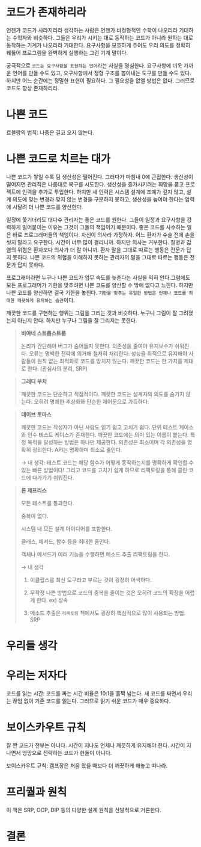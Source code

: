 # 코드가 존재하리라

언젠가 코드가 사라지리라 생각하는 사람은 언젠가 비정형적인 수학이 나오리라 기대하는 수학자와 비슷하다. 그들은 우리가 시키는 대로 동작하는 코드가 아니라 원하는 대로 동작하는 기계가 나오리라 기대한다. 요구사항을 모호하게 주어도 우리 의도를 정확히 꿰뚫어 프로그램을 완벽하게 실행하는 그런 기계 말이다.

궁극적으로 `코드는 요구사항을 표현하는 언어`라는 사실을 명심한다. 요구사항에 더욱 가까운 언어를 만들 수도 있고, 요구사항에서 정형 구조를 뽑아내는 도구를 만들 수도 있다. 하지만 어느 순간에는 정밀한 표현이 필요하다. 그 필요성을 없앨 방법은 없다. 그러므로 코드도 항상 존재하리라.

# 나쁜 코드

르블랑의 법칙: 나중은 결코 오지 않는다.

# 나쁜 코드로 치르는 대가

나쁜 코드가 쌓일 수록 팀 생산성은 떨어진다. 그러다가 마침내 0에 근접한다. 생산성이 떨어지면 관리직은 나름대로 복구를 시도한다. 생산성을 증가시키려는 희망을 품고 프로젝트에 인력을 추가로 투입한다. 하지만 새 인력은 시스템 설계에 조예가 깊지 않고, 설계 의도에 맞는 변경과 맞지 않는 변경을 구분하지 못하고, 생산성을 높여야 한다는 압력에 시달려 더 나쁜 코드를 양산한다.

일정에 쫓기더라도 대다수 관리자는 좋은 코드를 원한다. 그들이 일정과 요구사항을 강력하게 밀어붙이는 이유는 그것이 그들의 책임이기 때문이다. 좋은 코드를 사수하는 일은 바로 프로그래머들의 책임이다. 자신이 의사라 가정하자. 어느 환자가 수술 전에 손을 씻지 말라고 요구한다. 시간이 너무 많이 걸리니까. 하지만 의사는 거부한다. 질병과 감염의 위험은 환자보다 의사가 더 잘 아니까. 환자 말을 그대로 따르는 행동은 전문가 답지 못하다. 나쁜 코드의 위험을 이해하지 못하는 관리자의 말을 그대로 따르는 행동은 전문가 답지 못하다.

프로그래머라면 누구나 나쁜 코드가 업무 속도를 늦춘다는 사실을 익히 안다.그럼에도 모든 프로그래머가 기한을 맞추려면 나쁜 코드를 양산할 수 밖에 없다고 느낀다. 하지만 나쁜 코드를 양산하면 결국 기한을 놓친다. `기한을 맞추는 유일한 방법은 언제나 코드를 최대한 깨끗하게 유지하는 습관`이다.

깨끗한 코드를 구현하는 행위는 그림을 그리는 것과 비슷하다. 누구나 그림이 잘 그려졌는지 아닌지 안다. 하지만 누구나 그림을 잘 그리지는 못한다.

> **비야네 스트롭스트룹**
> 
> 논리가 간단해야 버그가 숨어들지 못한다. 의존성을 줄여야 유지보수가 쉬워진다. 오류는 명백한 전략에 의거해 철저히 처리한다. 성능을 최적으로 유지해야 사람들이 원칙 없는 최적화로 코드를 망치지 않는다. 깨끗한 코드는 한 가지를 제대로 한다. (관심사의 분리, SRP)

> **그래디 부치**
> 
> 깨끗한 코드는 단순하고 직접적이다. 깨끗한 코드는 설계자의 의도를 숨기지 않는다. 오히려 명쾌한 추상화와 단순한 제어문으로 가득하다.

> **데이브 토마스**
> 
> 깨끗한 코드는 작성자가 아닌 사람도 읽기 쉽고 고치기 쉽다. 단위 테스트 케이스와 인수 테스트 케이스가 존재한다. 깨끗한 코드에는 의미 있는 이름이 붙는다. 특정 목적을 달성하는 방법은 하나만 제공한다. 의존성은 최소이며 각 의존성을 명확히 정의한다. API는 명확하며 최소로 줄인다.
> 
> → 내 생각: 테스트 코드는 해당 함수가 어떻게 동작하는지를 명확하게 확인할 수 있는 빠른 방법이다! 그리고 코드를 고치기 쉽게 하므로 리팩토링을 통해 클린 코드에 다가가기 쉬워진다.

> **론 제프리스**
> 
> 모든 테스트를 통과한다.
> 
> 중복이 없다.
> 
> 시스템 내 모든 설계 아이디어를 포함한다.
> 
> 클래스, 메서드, 함수 등을 최대한 줄인다.
> 
> 객체나 메서드가 여러 기능을 수행하면 메소드 추출 리팩토링을 한다.
> 
> → 내 생각
> 
> 1. 이클립스를 최신 도구라고 부르는 것이 굉장히 어색하다.
> 
> 2. 무작정 나쁜 방법으로 코드의 중복을 줄이는 것은 오히려 코드의 확장을 어렵게 한다. ex) 상속
> 
> 3. 메소드 추출은 `리팩토링` 책에서도 굉장히 핵심적으로 많이 사용되는 방법. SRP

# 우리들 생각

# 우리는 저자다

코드를 읽는 시간: 코드를 짜는 시간 비율은 10:1을 훌쩍 넘는다. 새 코드를 짜면서 우리는 끊임 없이 기존 코드를 읽는다. 그러므로 읽기 쉬운 코드가 매우 중요하다.

# 보이스카우트 규칙

잘 짠 코드가 전부는 아니다. 시간이 지나도 언제나 깨끗하게 유지해야 한다. 시간이 지나면서 엉망으로 전락하는 코드가 한둘이 아니다.

보이스카우트 규칙: 캠프장은 처음 왔을 때보다 더 깨끗하게 해놓고 떠나라.

# 프리퀄과 원칙

이 책은 SRP, OCP, DIP 등의 다양한 설계 원칙을 산발적으로 거론한다.

# 결론